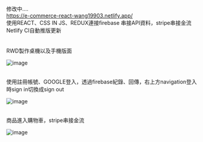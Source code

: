 修改中....<br/>
https://e-commerce-react-wang19903.netlify.app/
<br/>
使用REACT、CSS IN JS、REDUX連接firebase 串接API資料，stripe串接金流<br/>
Netlify CI自動推版更新<br/>
<br/>
<br/>
RWD製作桌機以及手機版面<br/>

![image](https://github.com/wang19903/MERN/blob/master/rwd.gif)

<br/>
使用註冊帳號、GOOGLE登入，透過firebase紀錄、回傳，右上方navigation登入時sign in切換成sign out<br/>

![image](https://github.com/wang19903/MERN/blob/master/sign.gif)

<br/>
商品進入購物車，stripe串接金流<br/>

![image](https://github.com/wang19903/MERN/blob/master/pay.gif)

